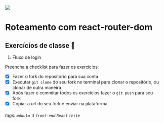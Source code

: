 ![](https://i.imgur.com/xG74tOh.png)

# Roteamento com react-router-dom

## Exercícios de classe 🏫

1. Fluxo de login

Preencha a checklist para fazer os exercícios:

-   [X] Fazer o fork do repositório para sua conta
-   [X] Executar `git clone` do seu fork no terminal para clonar o repositório, ou clonar de outra maneira
-   [X] Após fazer e commitar todos os exercícios fazer o `git push` para seu fork
-   [X] Copiar a url do seu fork e enviar na plataforma

###### tags: `módulo 3` `front-end` `React` `teste`
